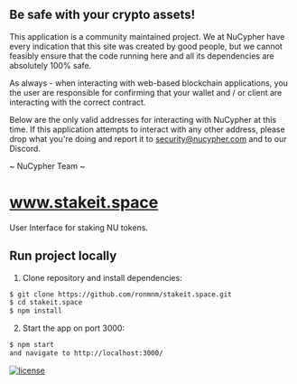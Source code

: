 ## Be safe with your crypto assets!

This application is a community maintained project.
We at NuCypher have every indication that this site was created by good people,
but we cannot feasibly ensure that the code running here and all
its dependencies are absolutely 100% safe.

As always - when interacting with web-based blockchain
applications, you the user are responsible for confirming
that your wallet and / or client are interacting with the correct contract.

Below are the only valid addresses for interacting with NuCypher at this time.
If this application attempts to interact with any other address, please drop what
you're doing and report it to security@nucypher.com and to our Discord.

~ NuCypher Team ~



# www.stakeit.space

User Interface for staking NU tokens.

## Run project locally

1. Clone repository and install dependencies:

```bash
$ git clone https://github.com/ronmnm/stakeit.space.git
$ cd stakeit.space
$ npm install
```

2. Start the app on port 3000:

```bash
$ npm start
and navigate to http://localhost:3000/
```

[![license](https://img.shields.io/pypi/l/nucypher.svg)](https://www.gnu.org/licenses/gpl-3.0.html)

